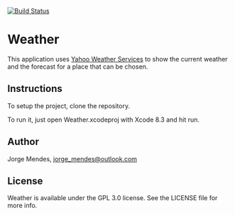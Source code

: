 [![Build Status](https://travis-ci.org/J-Mendes/Weather.svg?branch=master)](https://travis-ci.org/J-Mendes/Weather)

# Weather

This application uses [Yahoo Weather Services](https://developer.yahoo.com/weather/) to show the current weather and the forecast for a place that can be chosen.

## Instructions

To setup the project, clone the repository.

To run it, just open Weather.xcodeproj with Xcode 8.3 and hit run.

## Author

Jorge Mendes, [jorge_mendes@outlook.com](mailto:jorge_mendes@outlook.com)

## License

Weather is available under the GPL 3.0 license. See the LICENSE file for more info.
